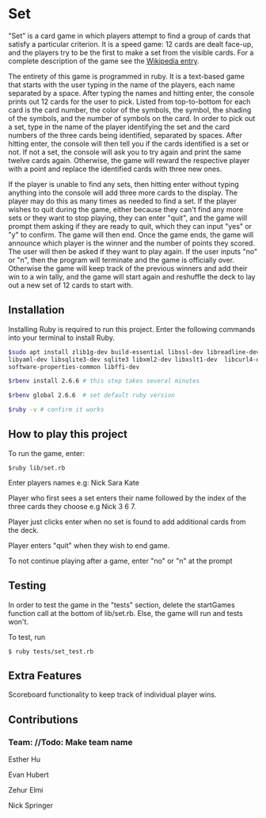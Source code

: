 # Set

"Set" is a card game in which players attempt to find a group of cards that satisfy a particular criterion. It is a speed game: 12 cards are dealt face-up, and the players try to be the first to make a set from the visible cards. For a complete description of the game see the [Wikipedia entry](<https://en.wikipedia.org/wiki/Set_(card_game)>).

The entirety of this game is programmed in ruby. It is a text-based game that starts with the user typing in the name of the players, each name separated by a space. After typing the names and hitting enter, the console prints out 12 cards for the user to pick. Listed from top-to-bottom for each card is the card number, the color of the symbols, the symbol, the shading of the symbols, and the number of symbols on the card. In order to pick out a set, type in the name of the player identifying the set and the card numbers of the three cards being identified, separated by spaces. After hitting enter, the console will then tell you if the cards identified is a set or not. If not a set, the console will ask you to try again and print the same twelve cards again. Otherwise, the game will reward the respective player with a point and replace the identified cards with three new ones.

If the player is unable to find any sets, then hitting enter without typing anything into the console will add three more cards to the display. The player may do this as many times as needed to find a set. If the player wishes to quit during the game, either because they can't find any more sets or they want to stop playing, they can enter "quit", and the game will prompt them asking if they are ready to quit, which they can input "yes" or "y" to confirm. The game will then end.
Once the game ends, the game will announce which player is the winner and the number of points they scored. The user will then be asked if they want to play again. If the user inputs "no" or "n", then the program will terminate and the game is officially over. Otherwise the game will keep track of the previous winners and add their win to a win tally, and the game will start again and reshuffle the deck to lay out a new set of 12 cards to start with.

## Installation

Installing Ruby is required to run this project. Enter the following commands into your terminal to install Ruby.

```bash
$sudo apt install zlib1g-dev build-essential libssl-dev libreadline-dev
libyaml-dev libsqlite3-dev sqlite3 libxml2-dev libxslt1-dev  libcurl4-openssl-dev
software-properties-common libffi-dev

$rbenv install 2.6.6 # this step takes several minutes

$rbenv global 2.6.6  # set default ruby version

$ruby -v # confirm it works
```

## How to play this project

To run the game, enter:

```
$ruby lib/set.rb
```

Enter players names e.g: Nick Sara Kate

Player who first sees a set enters their name followed by the index of the three cards
they choose e.g Nick 3 6 7.

Player just clicks enter when no set is found to add additional cards from the deck.

Player enters "quit" when they wish to end game.

To not continue playing after a game, enter "no" or "n" at the prompt

## Testing

In order to test the game in the "tests" section, delete the startGames function call at the bottom of lib/set.rb. Else, the game will run and tests won't.

To test, run

```
$ ruby tests/set_test.rb
```

## Extra Features

Scoreboard functionality to keep track of individual player wins.

## Contributions

### Team: //Todo: Make team name

Esther Hu

Evan Hubert

Zehur Elmi

Nick Springer
